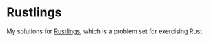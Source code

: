 # Rustlings

My solutions for [Rustlings](https://rustlings.rust-lang.org), which is a problem set for exercising Rust.
